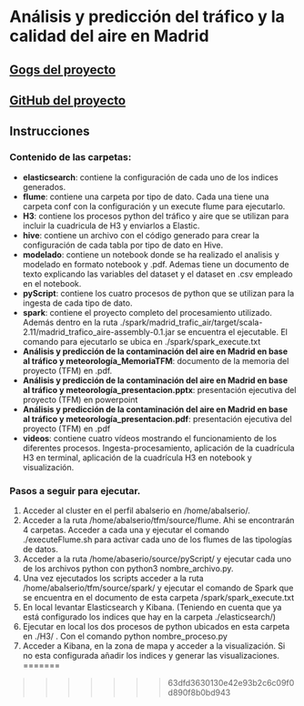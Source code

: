 # Análisis y predicción del tráfico y la calidad del aire en Madrid

## [Gogs del proyecto](http://gogs.icemd.com:1337/doctor1/madrid-aire-trafico)
## [GitHub del proyecto](https://github.com/alexbr86/trafico-aire-madrid)

## Instrucciones

### Contenido de las carpetas:
- **elasticsearch**: contiene la configuración de cada uno de los indices generados.
- **flume**: contiene una carpeta por tipo de dato. Cada una tiene una carpeta conf con la configuración y un execute flume para ejecutarlo.
- **H3**: contiene los procesos python del tráfico y aire que se utilizan para incluir la cuadricula de H3 y enviarlos a Elastic.
- **hive**: contiene un archivo con el código generado para crear la configuración de cada tabla por tipo de dato en Hive.
- **modelado**: contiene un notebook donde se ha realizado el analisis y modelado en formato notebook y .pdf. Ademas tiene un documento de texto explicando las variables del dataset y el dataset en .csv empleado en el notebook.
- **pyScript**: contiene los cuatro procesos de python que se utilizan para la ingesta de cada tipo de dato.
- **spark**: contiene el proyecto completo del procesamiento utilizado. Además dentro en la ruta ./spark/madrid_trafic_air/target/scala-2.11/madrid_trafico_aire-assembly-0.1.jar se encuentra el ejecutable. El comando para ejecutarlo se ubica en ./spark/spark_execute.txt
- **Análisis y predicción de la contaminación del aire en Madrid en base al tráfico y meteorología_MemoriaTFM**: documento de la memoria del proyecto (TFM) en .pdf.
- **Análisis y predicción de la contaminación del aire en Madrid en base al tráfico y meteorología_presentacion.pptx**: presentación ejecutiva del proyecto (TFM) en powerpoint
- **Análisis y predicción de la contaminación del aire en Madrid en base al tráfico y meteorología_presentacion.pdf**: presentación ejecutiva del proyecto (TFM) en .pdf
- **videos**: contiene cuatro vídeos mostrando el funcionamiento de los diferentes procesos. Ingesta-procesamiento, aplicación de la cuadrícula H3 en terminal, aplicación de la cuadrícula H3 en notebook y visualización.

### Pasos a seguir para ejecutar.
1. Acceder al cluster en el perfil abalserio en /home/abalserio/.
2. Acceder a la ruta /home/abalserio/tfm/source/flume. Ahi se encontrarán 4 carpetas. Acceder a cada una y ejecutar el comando ./executeFlume.sh para activar cada uno de los flumes de las tipologías de datos.
3. Acceder a la ruta /home/abaserio/source/pyScript/ y ejecutar cada uno de los archivos python con python3 nombre_archivo.py.
4. Una vez ejecutados los scripts acceder a la ruta /home/abalserio/tfm/source/spark/ y ejecutar el comando de Spark que se encuentra en el documento de esta carpeta /spark/spark_execute.txt
5. En local levantar Elasticsearch y Kibana. (Teniendo en cuenta que ya está configurado los indices que hay en la carpeta ./elasticsearch/)
6. Ejecutar en local los dos procesos de python ubicados en esta carpeta en ./H3/ . Con el comando python nombre_proceso.py
7. Acceder a Kibana, en la zona de mapa y acceder a la visualización. Si no esta configurada añadir los indices y generar las visualizaciones.
=======
>>>>>>> 63dfd3630130e42e93b2c6c09f0d890f8b0bd943
